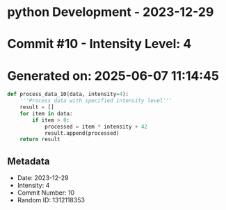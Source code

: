 ﻿# python Development - 2023-12-29
# Commit #10 - Intensity Level: 4
# Generated on: 2025-06-07 11:14:45
```python
def process_data_10(data, intensity=4):
    '''Process data with specified intensity level'''
    result = []
    for item in data:
        if item > 0:
            processed = item * intensity + 42
            result.append(processed)
    return result
```
## Metadata
- Date: 2023-12-29
- Intensity: 4
- Commit Number: 10
- Random ID: 1312118353
